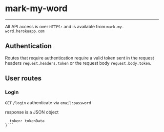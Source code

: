 # mark-my-word
--------------
All API access is over `HTTPS:` and is available from `mark-my-word.herokuapp.com`

## Authentication

Routes that require authentication require a valid token sent in the request headers `request.headers.token` or the request body `request.body.token`.

## User routes

### Login

`GET` `/login` authenticate via `email:password`

response is a JSON object

```{
  token: tokenData
}```
